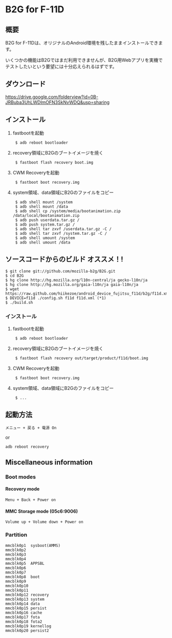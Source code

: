 # B2G for F-11D

## 概要

B2G for F-11Dは、オリジナルのAndroid環境を残したままインストールできます。

いくつかの機能はB2Gではまだ利用できませんが、B2G用Webアプリを実機でテストしたいという要望には十分応えられるはずです。

## ダウンロード
<https://drive.google.com/folderview?id=0B-JRBuba3UhLWDlmOFN3SkNvWDQ&usp=sharing>

## インストール
1. fastbootを起動

        $ adb reboot bootloader

2. recovery領域にB2Gのブートイメージを焼く

        $ fastboot flash recovery boot.img

3. CWM Recoveryを起動

        $ fastboot boot recovery.img

4. system領域、data領域にB2Gのファイルをコピー

        $ adb shell mount /system
        $ adb shell mount /data
        $ adb shell cp /system/media/bootanimation.zip /data/local/bootanimation.zip
        $ adb push userdata.tar.gz /
        $ adb push system.tar.gz /
        $ adb shell tar zxvf /userdata.tar.gz -C /
        $ adb shell tar zxvf /system.tar.gz -C /
        $ adb shell umount /system
        $ adb shell umount /data

## ソースコードからのビルド オススメ！!

    $ git clone git://github.com/mozilla-b2g/B2G.git
    $ cd B2G
    $ hg clone http://hg.mozilla.org/l10n-central/ja gecko-l10n/ja
    $ hg clone http://hg.mozilla.org/gaia-l10n/ja gaia-l10n/ja
    $ wget https://raw.github.com/hiikezoe/android_device_fujitsu_f11d/b2g/f11d.xml
    $ DEVICE=f11d ./config.sh f11d f11d.xml (*1)
    $ ./build.sh

### インストール

1. fastbootを起動

        $ adb reboot bootloader

2. recovery領域にB2Gのブートイメージを焼く

        $ fastboot flash recovery out/target/product/f11d/boot.img

3. CWM Recoveryを起動

        $ fastboot boot recovery.img

4. system領域、data領域にB2Gのファイルをコピー

        $ ...

## 起動方法
    メニュー + 戻る + 電源 On

or

    adb reboot recovery

## Miscellaneous information

### Boot modes

#### Recovery mode
    Menu + Back + Power on

#### MMC Storage mode (05c6:9006)
    Volume up + Volume down + Power on

### Partition

    mmcblk0p1  sysboot(AMMS)
    mmcblk0p2
    mmcblk0p3
    mmcblk0p4
    mmcblk0p5  APPSBL
    mmcblk0p6
    mmcblk0p7
    mmcblk0p8  boot
    mmcblk0p9
    mmcblk0p10
    mmcblk0p11
    mmcblk0p12 recovery
    mmcblk0p13 system
    mmcblk0p14 data
    mmcblk0p15 persist
    mmcblk0p16 cache
    mmcblk0p17 fota
    mmcblk0p18 fota2
    mmcblk0p19 kernellog
    mmcblk0p20 persist2
